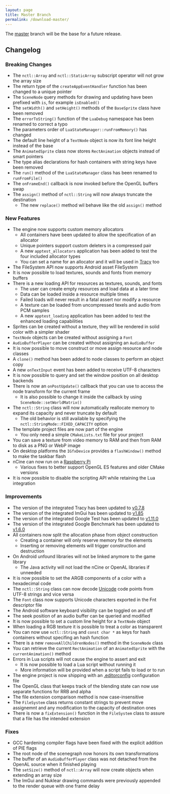 ```yaml
---
layout: page
title: Master Branch
permalink: /download-master/
---
```


The [master](https://github.com/nCine/nCine/tree/master) branch will be the base for a future release.

## Changelog

### Breaking Changes
- The `nctl::Array` and `nctl::StaticArray` subscript operator will not grow the array size
- The return type of the `createAppEventHandler` function has been changed to a unique pointer
- The `SceneNode` query methods for drawing and updating have been prefixed with `is`, for example `isEnabled()`
- The `setWidth()` and `setHeight()` methods of the `BaseSprite` class have been removed
- The `errorToString()` function of the `LuaDebug` namespace has been renamed to correct a typo
- The parameters order of `LuaStateManager::runFromMemory()` has changed
- The default line height of a `TextNode` object is now its font line height instead of the base
- The `AnimatedSprite` class now stores `RectAnimation` objects instead of smart pointers
- The type alias declarations for hash containers with string keys have been removed
- The `run()` method of the `LuaStateManager` class has been renamed to `runFromFile()`
- The `onFrameEnd()` callback is now invoked before the OpenGL buffers swap
- The `assign()` method of `nctl::String` will now always truncate the destination
  - The new `replace()` method wil behave like the old `assign()` method

### New Features
- The engine now supports custom memory allocators
  - All containers have been updated to allow the specification of an allocator
  - Unique pointers support custom deleters in a compressed pair
  - A new `apptest_allocators` application has been added to test the four included allocator types
  - You can set a name for an allocator and it will be used in [Tracy](https://github.com/wolfpld/tracy/releases/tag/v0.7.3) too
- The FileSystem API now supports Android asset FileSystem
- It is now possible to load textures, sounds and fonts from memory buffers
- There is a new loading API for resources as textures, sounds, and fonts
  - The user can create empty resources and load data at a later time
  - Data can be loaded inside a resource multiple times
  - Failed loads will never result in a fatal assert nor modify a resource
  - A texture can be loaded from uncompressed texels and audio from PCM samples
  - A new `apptest_loading` application has been added to test the enhanced loading capabilities
- Sprites can be created without a texture, they will be rendered in solid color with a simpler shader
- `TextNode` objects can be created without assigning a `Font`
- `AudioBufferPlayer` can be created without assigning an `AudioBuffer`
- It is now possible to move construct or move assign resource and node classes
- A `clone()` method has been added to node classes to perform an object copy
- A new `onTextInput` event has been added to receive UTF-8 characters
- It is now possible to query and set the window position on all desktop backends
- There is now an `onPostUpdate()` callback that you can use to access the node transform for the current frame
  - It is also possible to change it inside the callback by using `SceneNode::setWorldMatrix()`
- The `nctl::String` class will now automatically reallocate memory to expand its capacity and never truncate by default
  - The old behavior is still available by specifying the `nctl::StringMode::FIXED_CAPACITY` option
- The template project files are now part of the engine
  - You only need a simple `CMakeLists.txt` file for your project
- You can save a texture from video memory to RAM and then from RAM to disk as a PNG or WebP image
- On desktop platforms the `IGfxDevice` provides a `flashWindow()` method to make the taskbar flash
- nCine can now run on a [Raspberry Pi](https://www.raspberrypi.com/)
  - Various fixes to better support OpenGL ES features and older CMake versions
- It is now possible to disable the scripting API while retaining the Lua integration

### Improvements
- The version of the integrated Tracy has been updated to [v0.7.8](https://github.com/wolfpld/tracy/releases/tag/v0.7.8)
- The version of the integrated ImGui has been updated to [v1.85](https://github.com/ocornut/imgui/releases/tag/v1.85)
- The version of the integrated Google Test has been updated to [v1.11.0](https://github.com/google/googletest/releases/tag/release-1.11.0)
- The version of the integrated Google Benchmark has been updated to [v1.6.0](https://github.com/google/benchmark/releases/tag/v1.6.0)
- All containers now split the allocation phase from object construction
  - Creating a container will only reserve memory for the elements
  - Inserting or removing elements will trigger construction and destruction
- On Android unfound libraries will not be linked anymore to the game library
  - The Java activity will not load the nCine or OpenAL libraries if unneeded
- It is now possible to set the ARGB components of a color with a hexadecimal code
- The `nctl::String` class can now decode [Unicode](http://unicode.org) code points from UTF-8 strings and vice versa
- The `Font` class now supports Unicode characters exported in the Fnt descriptor file
- The Android software keyboard visibility can be toggled on and off
- The seek position of an audio buffer can be queried and modified
- It is now possible to set a custom line height for a `TextNode` object
- When loading a RGB texture it is possible to treat a color as transparent
- You can now use `nctl::String` and `const char *` as keys for hash containers without specifing an hash function
- There is a new `removeAllChildrenNodes()` method in the `SceneNode` class
- You can retrieve the current `RectAnimation` of an `AnimatedSprite` with the `currentAnimation()` method
- Errors in Lua scripts will not cause the engine to assert and exit
  - It is now possible to load a Lua script without running it
  - More information will be provided when a script fails to load or to run
- The engine project is now shipping with an [.editorconfig](https://editorconfig.org/) configuration file
- The OpenGL class that keeps track of the blending state can now use separate functions for RRB and alpha
- The file extension comparison method is now case-insensitive
- The `FileSystem` class returns constant strings to prevent move assignemnt and any modification to the capacity of destination ones
- There is now a `fixExtension()` function in the `FileSystem` class to assure that a file has the intended extension

### Fixes
- GCC hardening compiler flags have been fixed with the explicit addition of PIE flags
- The root node of the scenegraph now honors its own transformations
- The buffer of an `AudioBufferPlayer` class was not detached from the OpenAL source when it finished playing
- The `setSize()` method of `nctl::Array` will now create objects when extending an array size
- The ImGui and Nuklear drawing commands were previously appended to the render queue with one frame delay
